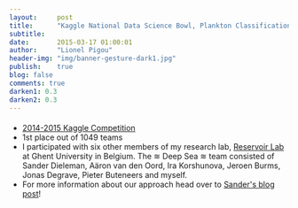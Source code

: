 ```yaml
---
layout:     post
title:      "Kaggle National Data Science Bowl, Plankton Classification (1st/1049)"
subtitle:   
date:       2015-03-17 01:00:01
author:     "Lionel Pigou"
header-img: "img/banner-gesture-dark1.jpg"
publish:    true
blog: false
comments: true
darken1: 0.3
darken2: 0.3
---
```


<div class="sliderimg" style="
    background: no-repeat top center;
    background-image:url('{{ site.baseurl }}/img/Plankton-Diagram3.png');
    background-size: cover; 
    margin-bottom:20px;
"> </div>


* [2014-2015 Kaggle Competition](https://www.kaggle.com/c/datasciencebowl)
* 1st place out of 1049 teams
* I participated with six other members of my research lab, [Reservoir
Lab](http://reslab.elis.ugent.be/) at Ghent University in Belgium. The ≋ Deep Sea ≋ team consisted of Sander Dieleman, Aäron van den Oord, Ira Korshunova, Jeroen Burms, Jonas Degrave, Pieter Buteneers and myself.
* For more information about our approach head over to [Sander's blog post](http://benanne.github.io/2015/03/17/plankton.html)! 